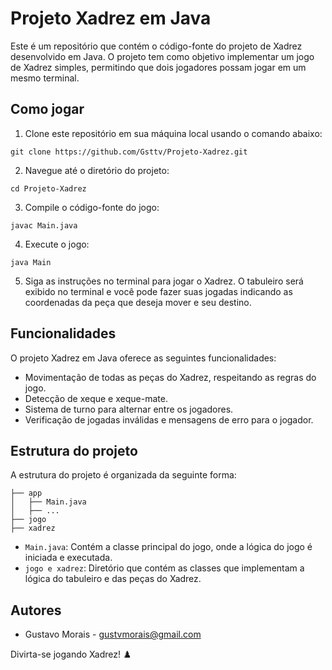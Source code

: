 # Projeto Xadrez em Java


Este é um repositório que contém o código-fonte do projeto de Xadrez desenvolvido em Java. O projeto tem como objetivo implementar um jogo de Xadrez simples, permitindo que dois jogadores possam jogar em um mesmo terminal.

## Como jogar

1. Clone este repositório em sua máquina local usando o comando abaixo:

```
git clone https://github.com/Gsttv/Projeto-Xadrez.git
```

2. Navegue até o diretório do projeto:

```
cd Projeto-Xadrez
```

3. Compile o código-fonte do jogo:

```
javac Main.java
```

4. Execute o jogo:

```
java Main
```

5. Siga as instruções no terminal para jogar o Xadrez. O tabuleiro será exibido no terminal e você pode fazer suas jogadas indicando as coordenadas da peça que deseja mover e seu destino.

## Funcionalidades

O projeto Xadrez em Java oferece as seguintes funcionalidades:

- Movimentação de todas as peças do Xadrez, respeitando as regras do jogo.
- Detecção de xeque e xeque-mate.
- Sistema de turno para alternar entre os jogadores.
- Verificação de jogadas inválidas e mensagens de erro para o jogador.

## Estrutura do projeto

A estrutura do projeto é organizada da seguinte forma:

```
├── app
│   ├── Main.java
│   ├── ...
├── jogo
├── xadrez
```

- `Main.java`: Contém a classe principal do jogo, onde a lógica do jogo é iniciada e executada.
- `jogo e xadrez`: Diretório que contém as classes que implementam a lógica do tabuleiro e das peças do Xadrez.

## Autores

- Gustavo Morais - gustvmorais@gmail.com

Divirta-se jogando Xadrez! :chess_pawn:
